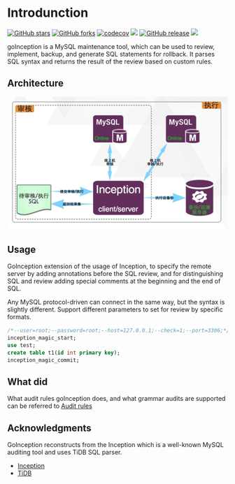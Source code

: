 # Introdunction

[![GitHub stars](https://img.shields.io/github/stars/hanchuanchuan/goInception?style=brightgreen)](https://github.com/hanchuanchuan/goInception/stargazers)
[![GitHub forks](https://img.shields.io/github/forks/hanchuanchuan/goInception?style=brightgreen)](https://github.com/hanchuanchuan/goInception/network)
[![codecov](https://codecov.io/gh/hanchuanchuan/goInception/branch/master/graph/badge.svg)](https://codecov.io/gh/hanchuanchuan/goInception)
![](https://img.shields.io/github/downloads/hanchuanchuan/goInception/total.svg)
[![GitHub release](https://img.shields.io/github/release-pre/hanchuanchuan/goInception.svg?style=brightgreen)](https://github.com/hanchuanchuan/goInception/releases)
![](https://img.shields.io/github/license/hanchuanchuan/goInception.svg)

goInception is a MySQL maintenance tool, which can be used to review, implement, backup, and generate SQL statements for rollback. It parses SQL syntax and returns the result of the review based on custom rules.


## Architecture


![process](./images/process.png)

## Usage

GoInception extension of the usage of Inception, to specify the remote server by adding annotations before the SQL review, and for distinguishing SQL and review adding special comments at the beginning and the end of SQL.

Any MySQL protocol-driven can connect in the same way, but the syntax is slightly different. Support different parameters to set for review by specific formats.

```sql
/*--user=root;--password=root;--host=127.0.0.1;--check=1;--port=3306;*/
inception_magic_start;
use test;
create table t1(id int primary key);
inception_magic_commit;
```

## What did

What audit rules goInception does, and what grammar audits are supported can be referred to [Audit rules](rules.html)


## Acknowledgments

GoInception reconstructs from the Inception which is a well-known MySQL auditing tool and uses TiDB SQL parser.

- [Inception](https://github.com/hanchuanchuan/inception)
- [TiDB](https://github.com/pingcap/tidb)
